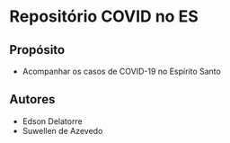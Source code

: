 # Repositório COVID no ES

## Propósito

- Acompanhar os casos de COVID-19 no Espírito Santo

## Autores

- Edson Delatorre
- Suwellen de Azevedo

